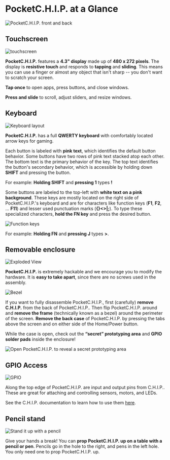 # PocketC.H.I.P. at a Glance

![PocketC.H.I.P. front and back](/images/front-and-back.png)

## Touchscreen

![touchscreen](/images/finger-on-screen.jpg)

**PocketC.H.I.P.** features a **4.3" display** made up of **480 x 272 pixels**. The display is **resistive touch** and responds to **tapping** and **sliding**. This means you can use a finger or almost any object that isn't sharp -- you don't want to scratch your screen.

**Tap once** to open apps, press buttons, and close windows.

**Press and slide** to scroll, adjust sliders, and resize windows.

## Keyboard

![Keyboard layout](/images/keyboard.jpg)

**PocketC.H.I.P.** has a full **QWERTY keyboard** with comfortably located arrow keys for gaming. 

Each button is labeled with **pink text**, which identifies the default button behavior. Some buttons have two rows of pink text stacked atop each other. The bottom text is the primary behavior of the key. The top text identifies the button's secondary behavior, which is accessible by holding down **SHIFT** and pressing the button. 

For example: **Holding SHIFT** and **pressing 1** types **!** 

Some buttons are labeled to the top-left with **white text on a pink background**. These keys are mostly located on the right side of PocketC.H.I.P.'s keyboard and are for characters like function keys (**F1**, **F2**, ... **F11**) and lesser used punctuation marks (**{}<>|;**). To type these specialized characters, **hold the FN key** and press the desired button.

![Function keys](/images/function-keys.jpg)

For example: **Holding FN** and **pressing J** types **>**.

## Removable enclosure
![Exploded View](/images/exploded.jpg)

**PocketC.H.I.P.** is extremely hackable and we encourage you to modify the hardware. It is **easy to take apart**, since there are no screws used in the assembly. 

![Bezel](/images/bezel.jpg)

If you want to fully disassemble PocketC.H.I.P., first (carefully) **remove C.H.I.P.** from the back of PocketC.H.I.P.. Then flip PocketC.H.I.P. around and **remove the frame** (technically known as a bezel) around the perimeter of the screen. **Remove the back case** of PocketC.H.I.P. by pressing the tabs above the screen and on either side of the Home/Power button.

While the case is open, check out the **“secret” prototyping area** and **GPIO solder pads** inside the enclosure!

![Open PocketC.H.I.P. to reveal a secret prototyping area](/images/secret.jpg)

## GPIO Access

![GPIO](/images/gpio.jpg)

Along the top edge of PocketC.H.I.P. are input and output pins from C.H.I.P.. These are great for attaching and controlling sensors, motors, and LEDs. 

See the C.H.I.P. documentation to learn how to use them [here](/chip#gpio).

## Pencil stand

![Stand it up with a pencil](/images/stand.jpg)

Give your hands a break! You can **prop PocketC.H.I.P. up on a table with a pencil or pen**. Pencils go in the hole to the right, and pens in the left hole. You only need one to prop PocketC.H.I.P. up.
